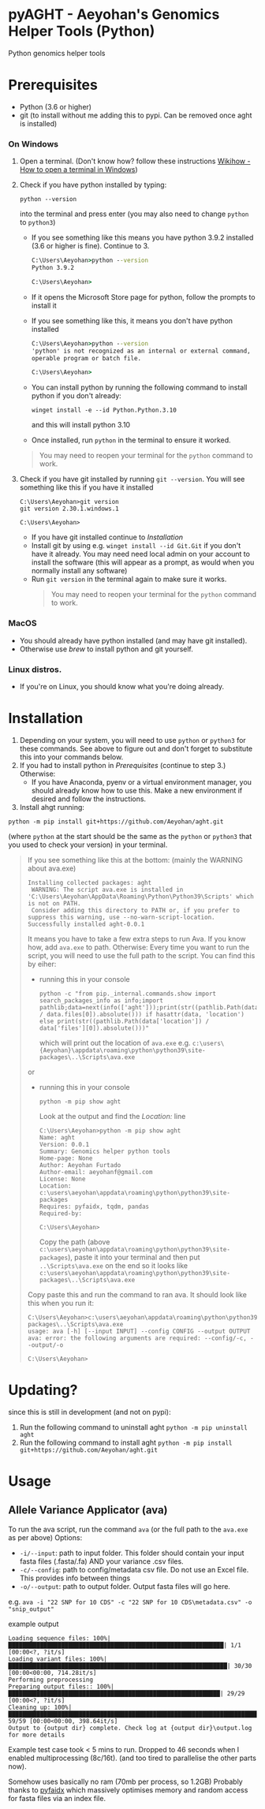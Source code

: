 # pyAGHT - Aeyohan's Genomics Helper Tools (Python)
Python genomics helper tools

# Prerequisites
- Python (3.6 or higher)
- git (to install without me adding this to pypi. Can be removed once aght is installed)

### On Windows
1. Open a terminal. (Don't know how? follow these instructions [Wikihow - How to open a terminal in Windows](https://www.wikihow.com/Open-Terminal-in-Windows))
1. Check if you have python installed by typing:
    ```
    python --version
    ```
    into the terminal and press enter (you may also need to change `python` to `python3`)

    * If you see something like this means you have python 3.9.2 installed (3.6 or higher is fine). Continue to 3.
        ```bat
        C:\Users\Aeyohan>python --version
        Python 3.9.2

        C:\Users\Aeyohan>
        ```
    * If it opens the Microsoft Store page for python, follow the prompts to install it

    * If you see something like this, it means you don't have python installed
        ```bat
        C:\Users\Aeyohan>python --version
        'python' is not recognized as an internal or external command,
        operable program or batch file.

        C:\Users\Aeyohan>
        ```
    * You can install python by running the following command to install python if you don't already:
        ```
        winget install -e --id Python.Python.3.10
        ```
        and this will install python 3.10
    * Once installed, run `python` in the terminal to ensure it worked.
    > You may need to reopen your terminal for the `python` command to work.

1. Check if you have git installed by running `git --version`.
    You will see something like this if you have it installed
    ```
    C:\Users\Aeyohan>git version
    git version 2.30.1.windows.1

    C:\Users\Aeyohan>
    ```
    * If you have git installed continue to _Installation_
    * Install git by using e.g. `winget install --id Git.Git` if you don't have it already. You may need need local
      admin on your account to install the software (this will appear as a prompt, as would when you normally install
      any software)
    * Run `git version` in the terminal again to make sure it works.
        >You may need to reopen your terminal for the `python` command to work.

### MacOS
* You should already have python installed (and may have git installed).
* Otherwise use _brew_ to install python and git yourself.

### Linux distros.
* If you're on Linux, you should know what you're doing already.

# Installation
1. Depending on your system, you will need to use `python` or `python3` for these commands. See above to figure out and
  don't forget to substitute this into your commands below.
1. If you had to install python in _Prerequisites_ (continue to step 3.) Otherwise:
    * If you have Anaconda, pyenv or a virtual environment manager, you should already know how to use this. Make a new
  environment if desired and follow the instructions.
1. Install ahgt running:
  ```
  python -m pip install git+https://github.com/Aeyohan/aght.git
  ```
  (where `python` at the start should be the same as the `python` or `python3` that you used to check your version) in
  your terminal.
> If you see something like this at the bottom: (mainly the WARNING about ava.exe)
>```
>Installing collected packages: aght
>  WARNING: The script ava.exe is installed in 'C:\Users\Aeyohan\AppData\Roaming\Python\Python39\Scripts' which is not on PATH.
>  Consider adding this directory to PATH or, if you prefer to suppress this warning, use --no-warn-script-location.
>Successfully installed aght-0.0.1
>```
> It means you have to take a few extra steps to run Ava. If you know how, add `ava.exe` to path. Otherwise:
> Every time you want to run the script, you will need to use the full path to the script. You can find this by eiher:
> * running this in your console
>   ```
>   python -c "from pip._internal.commands.show import search_packages_info as info;import pathlib;data=next(info(['aght']));print(str((pathlib.Path(data.location) / data.files[0]).absolute())) if hasattr(data, 'location') else print(str((pathlib.Path(data['location']) / data['files'][0]).absolute()))"
>   ```
>   which will print out the location of `ava.exe` e.g.
>   `c:\users\{Aeyohan}\appdata\roaming\python\python39\site-packages\..\Scripts\ava.exe`
>
> or
> * running this in your console
>   ```
>   python -m pip show aght
>   ```
>   Look at the output and find the _Location:_ line
>   ```
>   C:\Users\Aeyohan>python -m pip show aght
>   Name: aght
>   Version: 0.0.1
>   Summary: Genomics helper python tools
>   Home-page: None
>   Author: Aeyohan Furtado
>   Author-email: aeyohanf@gmail.com
>   License: None
>   Location: c:\users\aeyohan\appdata\roaming\python\python39\site-packages
>   Requires: pyfaidx, tqdm, pandas
>   Required-by:
>
>   C:\Users\Aeyohan>
>   ```
>   Copy the path (above `c:\users\aeyohan\appdata\roaming\python\python39\site-packages`),
>   paste it into your terminal and then put `..\Scripts\ava.exe` on the end so it looks like
>   `c:\users\aeyohan\appdata\roaming\python\python39\site-packages\..\Scripts\ava.exe`
>
> Copy paste this and run the command to ran ava.
> It should look like this when you run it:
> ```
> C:\Users\Aeyohan>c:\users\aeyohan\appdata\roaming\python\python39\site-packages\..\Scripts\ava.exe
> usage: ava [-h] [--input INPUT] --config CONFIG --output OUTPUT
> ava: error: the following arguments are required: --config/-c, --output/-o
>
> C:\Users\Aeyohan>
> ```

# Updating?
since this is still in development (and not on pypi):
1. Run the following command to uninstall aght
  `python -m pip uninstall aght`
2. Run the following command to install aght
  `python -m pip install git+https://github.com/Aeyohan/aght.git`

# Usage
## Allele Variance Applicator (ava)
To run the ava script, run the command `ava` (or the full path to the `ava.exe` as per above)
Options:
* `-i/--input`: path to input folder. This folder should contain your input fasta files (.fasta/.fa) AND your variance
  .csv files.
* `-c/--config`: path to config/metadata csv file. Do not use an Excel file. This provides info between things
* `-o/--output`: path to output folder. Output fasta files will go here.

e.g.
`ava -i "22 SNP for 10 CDS" -c "22 SNP for 10 CDS\metadata.csv" -o "snip_output"`

example output
```
Loading sequence files: 100%|█████████████████████████████████████████████████████████████| 1/1 [00:00<?, ?it/s]
Loading variant files: 100%|██████████████████████████████████████████████████████████████| 30/30 [00:00<00:00, 714.28it/s]
Performing preprocessing
Preparing output files:: 100%|████████████████████████████████████████████████████████████| 29/29 [00:00<?, ?it/s]
Cleaning up: 100%|████████████████████████████████████████████████████████████████████████| 59/59 [00:00<00:00, 398.64it/s]
Output to {output dir} complete. Check log at {output dir}\output.log for more details
```

Example test case took < 5 mins to run. Dropped to 46 seconds when I enabled multiprocessing (8c/16t). (and too tired to
parallelise the other parts now).

Somehow uses basically no ram (70mb per process, so 1.2GB) Probably thanks to
[pyfaidx](https://pypi.org/project/pyfaidx/) which massively optimises memory and random access for fasta files via an
index file.
